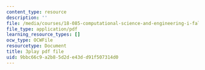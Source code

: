 ```yaml
---
content_type: resource
description: ''
file: /media/courses/18-085-computational-science-and-engineering-i-fall-2008/9bbc66c9a2b85d2de43dd91f507314d0_aGnegoNe8Xo.pdf
file_type: application/pdf
learning_resource_types: []
ocw_type: OCWFile
resourcetype: Document
title: 3play pdf file
uid: 9bbc66c9-a2b8-5d2d-e43d-d91f507314d0
---
```

